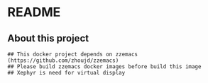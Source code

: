 README
======

## About this project

    ## This docker project depends on zzemacs (https://github.com/zhoujd/zzemacs)
    ## Please build zzemacs docker images before build this image
    ## Xephyr is need for virtual display
